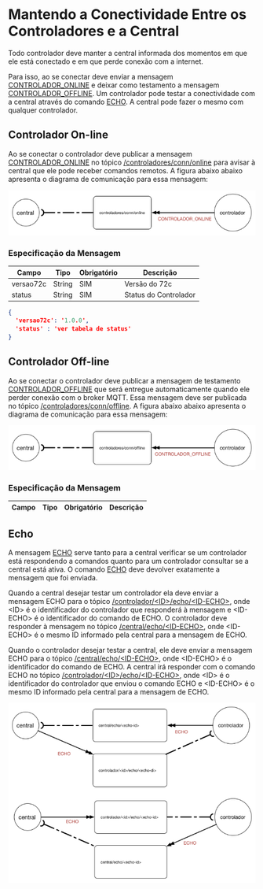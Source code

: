 # Mantendo a Conectividade Entre os Controladores e a Central
Todo controlador deve manter a central informada dos momentos em que ele está conectado e em que perde conexão com a internet.


Para isso, ao se conectar deve enviar a mensagem [CONTROLADOR_ONLINE](#CONTROLADOR_ONLINE) e deixar como testamento a mensagem [CONTROLADOR_OFFLINE](#CONTROLADOR_OFFLINE).
Um controlador pode testar a conectividade com a central através do comando [ECHO](#ECHO). A central pode fazer o mesmo com qualquer
controlador.

## Controlador On-line
Ao se conectar o controlador deve publicar a mensagem [CONTROLADOR_ONLINE](#CONTROLADOR_ONLINE) no tópico [/controladores/conn/online](comunicao/topicos#controladores_conn_online) para avisar à central 
que ele pode receber comandos remotos. A figura abaixo abaixo apresenta o diagrama de comunicação para essa mensagem:

![CONTROLADOR_ONLINE](/img/CONTROLADOR_ONLINE.png)

### Especificação da Mensagem
| Campo| Tipo | Obrigatório| Descrição |
| ------------ | ------------- | ------------ | ------------ |
| versao72c | String | SIM|  Versão do 72c|
| status | String | SIM|  Status do Controlador|

```JSON
{
  'versao72c': '1.0.0',
  'status' : 'ver tabela de status'
}
```



## Controlador Off-line
Ao se conectar o controlador deve publicar a mensagem de testamento [CONTROLADOR_OFFLINE](#CONTROLADOR_OFFLINE) que será entregue automaticamente quando ele perder conexão com o broker MQTT. Essa mensagem deve ser publicada no tópico [/controladores/conn/offline](comunicao/topicos#controladores_conn_offline). A figura abaixo abaixo apresenta o diagrama de comunicação para essa mensagem:

![CONTROLADOR_ONLINE](/img/CONTROLADOR_OFFLINE.png)

### Especificação da Mensagem
| Campo| Tipo | Obrigatório| Descrição |
| ------------ | ------------- | ------------ | ------------ |


## Echo
A mensagem [ECHO](#ECHO) serve tanto para a central verificar se um controlador está respondendo a comandos quanto para um controlador consultar se a central está ativa. O comando [ECHO](#ECHO) deve devolver exatamente a mensagem que foi enviada. 

Quando a central desejar testar um controlador ela deve enviar a mensagem ECHO para o tópico [/controlador/\<ID\>/echo/\<ID-ECHO\>](comunicao/topicos#controlador_echo), onde \<ID\> é o identificador do controlador que responderá à mensagem e \<ID-ECHO\> é o identificador do comando de ECHO. O controlador deve responder à mensagem no tópico [/central/echo/\<ID-ECHO\>](comunicao/topicos#central_echo), onde \<ID-ECHO\> é o mesmo ID informado pela central para a mensagem de ECHO.

Quando o controlador desejar testar a central, ele deve enviar a mensagem ECHO para o tópico [/central/echo/\<ID-ECHO\>](comunicao/topicos#central_echo), onde \<ID-ECHO\> é o identificador do comando de ECHO. A central irá responder com o comando ECHO no tópico [/controlador/\<ID\>/echo/\<ID-ECHO\>](comunicao/topicos#controlador_echo), onde \<ID\> é o identificador do controlador que enviou o comando ECHO e \<ID-ECHO\> é o mesmo ID informado pela central para a mensagem de ECHO.
  

![CONTROLADOR_ONLINE](/img/ECHO.png)
